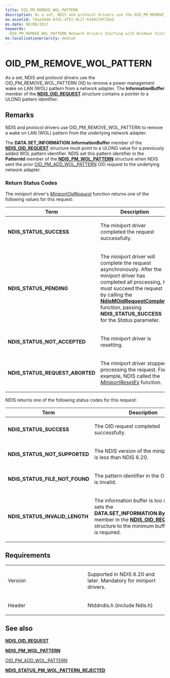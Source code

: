 ```yaml
---
title: OID_PM_REMOVE_WOL_PATTERN
description: As a set, NDIS and protocol drivers use the OID_PM_REMOVE_WOL_PATTERN OID to remove a power management wake on LAN (WOL) pattern from a network adapter.
ms.assetid: fdaa2646-6f41-4f51-9c27-6194270f26ed
ms.date: 08/08/2017
keywords: 
 -OID_PM_REMOVE_WOL_PATTERN Network Drivers Starting with Windows Vista
ms.localizationpriority: medium
---
```


# OID\_PM\_REMOVE\_WOL\_PATTERN


As a set, NDIS and protocol drivers use the OID\_PM\_REMOVE\_WOL\_PATTERN OID to remove a power management wake on LAN (WOL) pattern from a network adapter. The **InformationBuffer** member of the [**NDIS\_OID\_REQUEST**](/windows-hardware/drivers/ddi/ndis/ns-ndis-_ndis_oid_request) structure contains a pointer to a ULONG pattern identifier.

Remarks
-------

NDIS and protocol drivers use OID\_PM\_REMOVE\_WOL\_PATTERN to remove a wake on LAN (WOL) pattern from the underlying network adapter.

The **DATA.SET\_INFORMATION.InformationBuffer** member of the [**NDIS\_OID\_REQUEST**](/windows-hardware/drivers/ddi/ndis/ns-ndis-_ndis_oid_request) structure must point to a ULONG value for a previously added WOL pattern identifier. NDIS set this pattern identifier in the **PatternId** member of the [**NDIS\_PM\_WOL\_PATTERN**](/windows-hardware/drivers/ddi/ntddndis/ns-ntddndis-_ndis_pm_wol_pattern) structure when NDIS sent the prior [OID\_PM\_ADD\_WOL\_PATTERN](oid-pm-add-wol-pattern.md) OID request to the underlying network adapter.

### Return Status Codes

The miniport driver's [*MiniportOidRequest*](/windows-hardware/drivers/ddi/ndis/nc-ndis-miniport_oid_request) function returns one of the following values for this request:

<table>
<colgroup>
<col width="50%" />
<col width="50%" />
</colgroup>
<thead>
<tr class="header">
<th>Term</th>
<th>Description</th>
</tr>
</thead>
<tbody>
<tr class="odd">
<td><p><strong>NDIS_STATUS_SUCCESS</strong></p></td>
<td><p>The miniport driver completed the request successfully.</p></td>
</tr>
<tr class="even">
<td><p><strong>NDIS_STATUS_PENDING</strong></p></td>
<td><p>The miniport driver will complete the request asynchronously. After the miniport driver has completed all processing, it must succeed the request by calling the <a href="https://docs.microsoft.com/windows-hardware/drivers/ddi/ndis/nf-ndis-ndismoidrequestcomplete" data-raw-source="[&lt;strong&gt;NdisMOidRequestComplete&lt;/strong&gt;](/windows-hardware/drivers/ddi/ndis/nf-ndis-ndismoidrequestcomplete)"><strong>NdisMOidRequestComplete</strong></a> function, passing <strong>NDIS_STATUS_SUCCESS</strong> for the <em>Status</em> parameter.</p></td>
</tr>
<tr class="odd">
<td><p><strong>NDIS_STATUS_NOT_ACCEPTED</strong></p></td>
<td><p>The miniport driver is resetting.</p></td>
</tr>
<tr class="even">
<td><p><strong>NDIS_STATUS_REQUEST_ABORTED</strong></p></td>
<td><p>The miniport driver stopped processing the request. For example, NDIS called the <a href="https://docs.microsoft.com/windows-hardware/drivers/ddi/ndis/nc-ndis-miniport_reset" data-raw-source="[&lt;em&gt;MiniportResetEx&lt;/em&gt;](/windows-hardware/drivers/ddi/ndis/nc-ndis-miniport_reset)"><em>MiniportResetEx</em></a> function.</p></td>
</tr>
</tbody>
</table>

 

NDIS returns one of the following status codes for this request:

<table>
<colgroup>
<col width="50%" />
<col width="50%" />
</colgroup>
<thead>
<tr class="header">
<th>Term</th>
<th>Description</th>
</tr>
</thead>
<tbody>
<tr class="odd">
<td><p><strong>NDIS_STATUS_SUCCESS</strong></p></td>
<td><p>The OID request completed successfully.</p></td>
</tr>
<tr class="even">
<td><p><strong>NDIS_STATUS_NOT_SUPPORTED</strong></p></td>
<td><p>The NDIS version of the miniport driver is less than NDIS 6.20.</p></td>
</tr>
<tr class="odd">
<td><p><strong>NDIS_STATUS_FILE_NOT_FOUND</strong></p></td>
<td><p>The pattern identifier in the OID request is invalid.</p></td>
</tr>
<tr class="even">
<td><p><strong>NDIS_STATUS_INVALID_LENGTH</strong></p></td>
<td><p>The information buffer is too small. NDIS sets the <strong>DATA.SET_INFORMATION.BytesNeeded</strong> member in the <a href="https://docs.microsoft.com/windows-hardware/drivers/ddi/ndis/ns-ndis-_ndis_oid_request" data-raw-source="[&lt;strong&gt;NDIS_OID_REQUEST&lt;/strong&gt;](/windows-hardware/drivers/ddi/ndis/ns-ndis-_ndis_oid_request)"><strong>NDIS_OID_REQUEST</strong></a> structure to the minimum buffer size that is required.</p></td>
</tr>
</tbody>
</table>

 

Requirements
------------

<table>
<colgroup>
<col width="50%" />
<col width="50%" />
</colgroup>
<tbody>
<tr class="odd">
<td><p>Version</p></td>
<td><p>Supported in NDIS 6.20 and later. Mandatory for miniport drivers.</p></td>
</tr>
<tr class="even">
<td><p>Header</p></td>
<td>Ntddndis.h (include Ndis.h)</td>
</tr>
</tbody>
</table>

## See also


[**NDIS\_OID\_REQUEST**](/windows-hardware/drivers/ddi/ndis/ns-ndis-_ndis_oid_request)

[**NDIS\_PM\_WOL\_PATTERN**](/windows-hardware/drivers/ddi/ntddndis/ns-ntddndis-_ndis_pm_wol_pattern)

[OID\_PM\_ADD\_WOL\_PATTERN](oid-pm-add-wol-pattern.md)

[**NDIS\_STATUS\_PM\_WOL\_PATTERN\_REJECTED**](./ndis-status-pm-wol-pattern-rejected.md)

 

